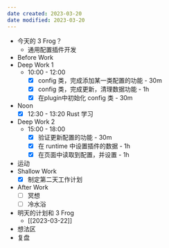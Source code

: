 ```yaml
---
date created: 2023-03-20 
date modified: 2023-03-20
---
```

- 今天的 3 Frog？
	- 通用配置插件开发
- Before Work
- Deep Work 1
	- 10:00 - 12:00
		- [x] config 类，完成添加某一类配置的功能 - 30m
		- [x] config 类，完成更新，清理数据功能 - 1h
		- [x] 在plugin中初始化 config 类 - 30m 
- Noon
	- [x] 12:30 - 13:20 Rust 学习
- Deep Work 2
	- 15:00 - 18:00
		- [x] 验证更新配置的功能 - 30m
		- [x] 在 runtime 中设置插件的数据 - 1h
		- [x] 在页面中读取到配置，并设置 - 1h
- 运动
- Shallow Work
	- [x] 制定第二天工作计划
- After Work
	- [ ] 冥想
	- [ ] 冷水浴
- 明天的计划和 3 Frog
	- [[2023-03-22]]
- 想法区
- 复盘
